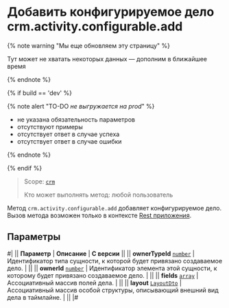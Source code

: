 # Добавить конфигурируемое дело crm.activity.configurable.add

{% note warning "Мы еще обновляем эту страницу" %}

Тут может не хватать некоторых данных — дополним в ближайшее время

{% endnote %}

{% if build == 'dev' %}

{% note alert "TO-DO _не выгружается на prod_" %}

- не указана обязательность параметров
- отсутствуют примеры
- отсутствует ответ в случае успеха
- отсутствует ответ в случае ошибки

{% endnote %}

{% endif %}

> Scope: [`crm`](../../../scopes/permissions.md)
>
> Кто может выполнять метод: любой пользователь

Метод `crm.activity.configurable.add` добавляет конфигурируемое дело. Вызов метода возможен только в контексте [Rest приложения](https://dev.1c-bitrix.ru/docs/chm_files/app.zip).

## Параметры

#|
|| **Параметр** | **Описание** | **С версии** ||
|| **ownerTypeId**
[`number`](../../../data-types.md) | Идентификатор типа сущности, к которой будет привязано создаваемое дело. | ||
|| **ownerId**
[`number`](../../../data-types.md) | Идентификатор элемента этой сущности, к которому будет привязано создаваемое дело. | ||
|| **fields**
[`array`](../../../data-types.md) | Ассоциативный массив полей дела. | ||
|| **layout**
[`LayoutDto`](./structure/layout.md) | Ассоциативный массив особой структуры, описывающий внешний вид дела в таймлайне. | ||
|#